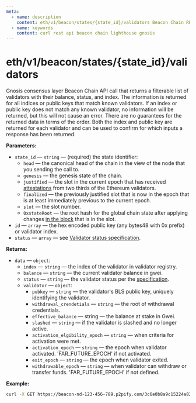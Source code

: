 ```yaml
---
meta:
  - name: description
    content: eth/v1/beacon/states/{state_id}/validators Beacon Chain REST API call details and examples.
  - name: keywords
    content: curl rest api beacon chain lighthouse gnosis
---
```


# eth/v1/beacon/states/{state_id}/validators

Gnosis consensus layer Beacon Chain API call that returns a filterable list of validators with their balance, status, and index. The information is returned for all indices or public keys that match known validators. If an index or public key does not match any known validator, no information will be returned, but this will not cause an error. There are no guarantees for the returned data in terms of the order. Both the index and public key are returned for each validator and can be used to confirm for which inputs a response has been returned.

**Parameters:** 

* `state_id` — `string` — (required) the state identifier:
  * `head` — the canonical head of the chain in the view of the node that you sending the call to.
  * `genesis` — the genesis state of the chain.
  * `justified` — the slot in the current epoch that has received [attestations](https://ethereum.org/en/developers/docs/consensus-mechanisms/pos/attestations/) from two thirds of the Ethereum validators.
  * `finalized` — the previously justified slot that is now in the epoch that is at least immediately previous to the current epoch.
  * `slot` — the slot number.
  * `0xstateRoot` — the root hash for the global chain state after applying changes [in the block](https://ethereum.org/en/developers/docs/blocks/) that is in the slot.
* `id` — `array` — the hex encoded public key (any bytes48 with 0x prefix) or validator index.
* `status` — `array` — see [Validator status specification](https://hackmd.io/ofFJ5gOmQpu1jjHilHbdQQ).

**Returns:** 

* `data` — `object`:
  * `index` — `string` — the index of the validator in validator registry.
  * `balance` — `string` — the current validator balance in gwei.
  * `status` — `string` — the validator status per the [specification](https://hackmd.io/ofFJ5gOmQpu1jjHilHbdQQ).
  * `validator` — `object`:
    * `pubkey` — `string` — the validator's BLS public key, uniquely identifying the validator.
    * `withdrawal_crendetials` — `string` — the root of withdrawal credentials.
    * `effective_balance` — string — the balance at stake in Gwei.
    * `slashed` — `string` — if the validator is slashed and no longer active.
    * `activation_elgibility_epoch` — `string` — when criteria for activation were met.
    * `activation_epoch` — `string` — the epoch when validator activated. 'FAR_FUTURE_EPOCH' if not activated.
    * `exit_epoch` — `string` — the epoch when validator exited.
    * `withdrawable_epoch` — `string` — when validator can withdraw or transfer funds. 'FAR_FUTURE_EPOCH' if not defined.

**Example:**

``` sh
curl -X GET https://beacon-nd-123-456-789.p2pify.com/3c6e0b8a9c15224a8228b9a98ca1531d/eth/v1/beacon/states/head/validators?status=active
```
